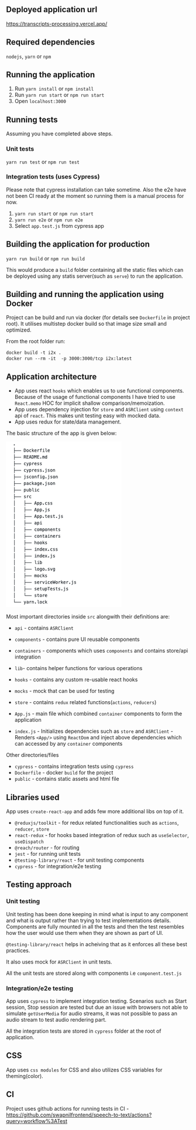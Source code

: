 ## Deployed application url

https://transcripts-processing.vercel.app/

## Required dependencies

`nodejs`, `yarn` or `npm`

## Running the application

1. Run `yarn install` or `npm install`
2. Run `yarn run start` or `npm run start`
3. Open `localhost:3000`

## Running tests

Assuming you have completed above steps.

### Unit tests

`yarn run test` or `npm run test`

### Integration tests (uses Cypress)

Please note that cypress installation can take sometime. Also the e2e have not been CI ready at the moment so running them is a manual process for now.

1. `yarn run start` or `npm run start`
2. `yarn run e2e` or `npm run e2e`
3. Select `app.test.js` from cypress app

## Building the application for production

`yarn run build` or `npm run build`

This would produce a `build` folder containing all the static files which can be deployed using any statis server(such as `serve`) to run the application.

## Building and running the application using Docker

Project can be build and run via docker (for details see `Dockerfile` in project root).
It utilises multistep docker build so that image size small and optimized.

From the root folder run:

```
docker build -t i2x .
docker run --rm -it  -p 3000:3000/tcp i2x:latest
```

## Application architecture

- App uses react `hooks` which enables us to use functional components. Because of the usage of functional components I have tried to use `React.memo` HOC for implicit shallow comparison/memoization.
- App uses dependency injection for `store` and `ASRClient` using `context` api of `react`. This makes unit testing easy with mocked data.
- App uses redux for state/data management.

The basic structure of the app is given below:

![](file-tree.png)

Most important directories inside `src` alongwith their definitions are:

- `api` - contains `ASRClient`
- `components` - contains pure UI reusable components
- `containers` - components which uses `components` and contains store/api integration
- `lib`- contains helper functions for various operations
- `hooks` - contains any custom re-usable react hooks
- `mocks` - mock that can be used for testing
- `store` - contains `redux` related functions(`actions`, `reducers`)

- `App.js` - main file which combined `container` components to form the application
- `index.js` - Initializes dependencies such as `store` and `ASRClient` - Renders `<App/>` using `ReactDom` and inject above dependencies which can accessed by any `container` components

Other directories/files

- `cypress` - contains integration tests using `cypress`
- `Dockerfile` - docker `build` for the project
- `public` - contains static assets and html file

## Libraries used

App uses `create-react-app` and adds few more additional libs on top of it.

- `@reduxjs/toolkit` - for redux related functionalities such as `actions`, `reducer`, `store`
- `react-redux` - for hooks based integration of redux such as `useSelector`, `useDispatch`
- `@reach/router` - for routing
- `jest` - for running unit tests
- `@testing-library/react` - for unit testing components
- `cypress` - for integration/e2e testing

## Testing approach

### Unit testing

Unit testing has been done keeping in mind what is input to any component and what is output rather than trying to test implementations details.
Components are fully mounted in all the tests and then the test resembles how the user would use them when they are shown as part of UI.

`@testing-library/react` helps in acheiving that as it enforces all these best practices.

It also uses mock for `ASRClient` in unit tests.

All the unit tests are stored along with components i.e `component.test.js`

### Integration/e2e testing

App uses `cypress` to implement integration testing.
Scenarios such as Start session, Stop session are tested but due an issue with browsers not able to simulate `getUserMedia` for audio streams, it was not possible to pass an audio stream to test audio rendering part.

All the integration tests are stored in `cypress` folder at the root of application.

## CSS

App uses `css modules` for CSS and also utilizes CSS variables for theming(color).

## CI

Project uses github actions for running tests in CI - https://github.com/swapnilfrontend/speech-to-text/actions?query=workflow%3ATest
